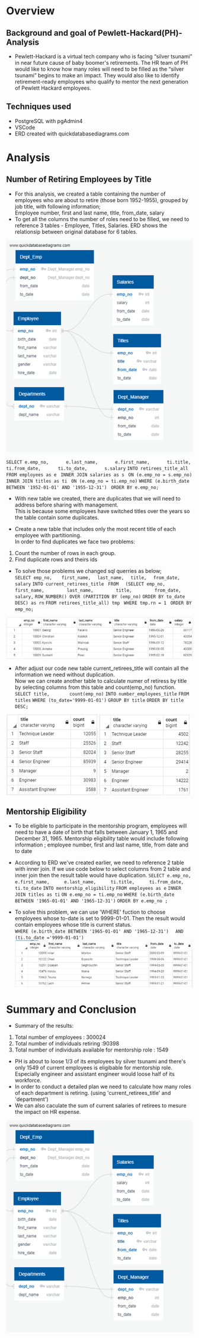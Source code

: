 # Overview 
## Background and goal of Pewlett-Hackard(PH)-Analysis
- Pewlett-Hackard is a virtual tech company who is facing “silver tsunami” in near future cause of baby boomer's retirements. The HR team of PH would like to know how many roles will need to be filled as the “silver tsunami” begins to make an impact. They would also like to identify retirement-ready employees who qualify to mentor the next generation of Pewlett Hackard employees.
## Techniques used 
- PostgreSQL with pgAdmin4
- VSCode
- ERD created with quickdatabasediagrams.com


# Analysis 
## Number of Retiring Employees by Title
- For this analysis, we created a table containing the number of employees who are about to retire (those born 1952-1955), grouped by job title, with following information; <br/>
Employee number, first and last name, tItle, from_date, salary <br/>
- To get all the columns  the number of roles need to be filled, we need to reference 3 tables - Employee, Titles, Salaries. ERD shows the relationsip between original database for 6 tables. <br/>

![ERD](https://github.com/Juuune/Pewlett-Hackard-Analysis/blob/master/EmployeeDB.png)

`SELECT e.emp_no,`
`	    e.last_name, `
`	    e.first_name, `
`	    ti.title, `
`	    ti.from_date, `
`	    ti.to_date, `
`	    s.salary `
`INTO retirees_title_all `
`FROM employees as e `
`INNER JOIN salaries as s `
`ON (e.emp_no = s.emp_no) `
`INNER JOIN titles as ti `
`ON (e.emp_no = ti.emp_no)`
`WHERE (e.birth_date BETWEEN '1952-01-01' AND '1955-12-31') `
`ORDER BY e.emp_no; `

- With new table we created, there are duplicates that we will need to address before sharing with management. <br/>
This is because some employees have switched titles over the years so the table contain some duplicates. 

- Create a new table that includes only the most recent title of each employee with partitioning. <br/>
In order to find duplicates we face two problems: <br/>
 1) Count the number of rows in each group. <br/>
 2) Find duplicate rows and theirs ids <br/>

- To solve those problems we changed sql querries as below; <br/>
`SELECT emp_no, `
`	first_name, `
`	last_name, `
`	title, `
`	from_date, `
`	salary`
`INTO current_retirees_title `
`FROM`
`  (SELECT emp_no,`
`	      first_name, `
`	      last_name, `
`	      title, `
`	      from_date, `
`	      salary, `
` ROW_NUMBER() OVER (PARTITION BY (emp_no) `
` ORDER BY to_date DESC) as rn `
`FROM retirees_title_all) tmp `
`WHERE tmp.rn = 1 `
`ORDER BY emp_no; `
 
![current_retirees_title example](https://github.com/Juuune/Pewlett-Hackard-Analysis/blob/master/Challenge/current_retirees_title_example.PNG) <br/>

- After adjust our code new table current_retirees_title will contain all the information we need without duplication. <br/>
Now we can create another table to calculate numer of retiress by title by selecting columns from this table and count(emp_no) function. 
` SELECT title,`
`	     count(emp_no) `
` INTO number_employees_title `
` FROM titles `
` WHERE (to_date='9999-01-01') `
` GROUP BY title `
` ORDER BY title DESC; `
 
![Number of employees by Title](https://github.com/Juuune/Pewlett-Hackard-Analysis/blob/master/Challenge/num_employees_title.PNG)
![Number of retirees by Title](https://github.com/Juuune/Pewlett-Hackard-Analysis/blob/master/Challenge/num_retirees_tilte.PNG)

## Mentorship Eligibility
- To be eligible to participate in the mentorship program, employees will need to have a date of birth that falls between January 1, 1965 and December 31, 1965. 
Mentorship eligibility table would include following information ; employee number, first and last name, title, from date and to date
- According to ERD we've created earlier, we need to reference 2 table with inner join. If we use code below to select columns from 2 table and inner join then the result table would have duplication. 
`SELECT e.emp_no,`
`       e.first_name, `
`	   e.last_name, `
`	   ti.title, `
`	   ti.from_date, `
`	   ti.to_date `
` INTO mentorship_eligibility `
` FROM employees as e `
` INNER JOIN titles as ti `
` ON e.emp_no = ti.emp_no `
` WHERE (e.birth_date BETWEEN '1965-01-01' AND '1965-12-31') `
` ORDER BY e.emp_no ; `

- To solve this problem, we can use 'WHERE' fuction to choose employees whose to-date is set to 9999-01-01. Then the result would contain employees whose title is current status. <br/>
 `WHERE (e.birth_date BETWEEN '1965-01-01' AND '1965-12-31') `
 ` AND (ti.to_date ='9999-01-01')`
![Mentorship Eligibility example](https://github.com/Juuune/Pewlett-Hackard-Analysis/blob/master/Challenge/mentorship_example.PNG)

# Summary and Conclusion 
- Summary of the results:  <br/>
1) Total number of employees : 300024  <br/>
2) Total number of individuals retiring :90398  <br/>
3) Total number of individuals available for mentorship role : 1549

- PH is about to loose 1/3 of its employees by silver tsunami and there's only 1549 of current employees is eligibable for mentorship role. Especially engineer and assistant engineer would loose half of its workforce. 
- In order to conduct a detailed plan we need to calculate how many roles of each department is retiring. (using 'current_retirees_title' and 'department')
- We can also caculate the sum of current salaries of retirees to mesure the impact on HR expense.   

![ERD](https://github.com/Juuune/Pewlett-Hackard-Analysis/blob/master/EmployeeDB.png)

